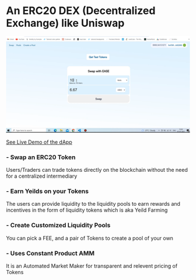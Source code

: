 # An ERC20 DEX (Decentralized Exchange) like Uniswap

[![DEX](./media-files/dex.png)](https://vimeo.com/843177286?share=copy)

[See Live Demo of the dApp](https://vimeo.com/843177286?share=copy)

### - Swap an ERC20 Token
Users/Traders can trade tokens directly on the blockchain without the need for a centralized intermediary

### - Earn Yeilds on your Tokens
The users can provide liquidity to the liquidity pools to earn rewards and incentives in the form of liquidity tokens which is aka Yeild Farming

### - Create Customized Liquidity Pools
You can pick a FEE, and a pair of Tokens to create a pool of your own

### - Uses Constant Product AMM
It is an Automated Market Maker for transparent and relevent pricing of Tokens